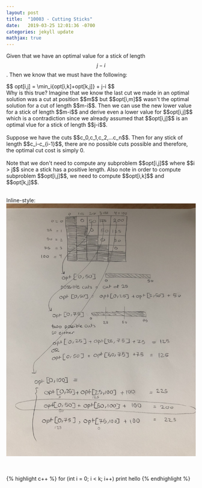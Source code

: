 ```yaml
---
layout: post
title:  "10003 - Cutting Sticks"
date:   2019-03-25 12:01:36 -0700
categories: jekyll update
mathjax: true
---
```


Given that we have an optimal value for a stick of length $$j-i$$. Then we know that we must have the following:
<br>
<div center>
$$ opt[i,j] = \min_i{opt[i,k]+opt[k,j]} + j-i $$
</div>
Why is this true?
Imagine that we know the last cut we made in an optimal solution was a cut at position $$m$$ but $$opt[i,m]$$ wasn't the optimal solution for a cut of length $$m-i$$. Then we can use the new lower value for a stick of length $$m-i$$ and derive even a lower value for $$opt[i,j]$$ which is a contradiction since we already assumed that $$opt[i,j]$$ is an optimal vlue for a stick of length $$j-i$$. 
<br>
<br>
Suppose we have the cuts $$c_0,c_1,c_2,...c_n$$. Then for any stick of length $$c_i-c_{i-1}$$, there are no possible cuts possible and therefore, the optimal cut cost is simply 0.
<br>
<br>
Note that we don't need to compute any subproblem $$opt[i,j]$$ where $$i > j$$ since a stick has a positive length. Also note in order to compute subproblem $$opt[i,j]$$, we need to compute $$opt[i,k]$$ and $$opt[k,j]$$. 
<br>
<br>

Inline-style: 
![alt text](https://github.com/strncat/strncat.github.io/blob/master/_posts/img.jpeg "Logo Title Text 1")

<br>
<br>
{% highlight c++ %}
for (int i = 0; i < k; i++)
	print hello
{% endhighlight %}

